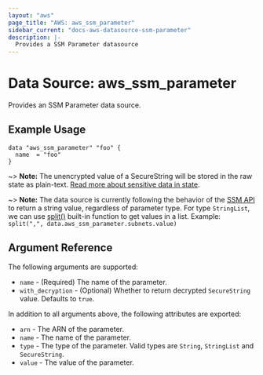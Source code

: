 ```yaml
---
layout: "aws"
page_title: "AWS: aws_ssm_parameter"
sidebar_current: "docs-aws-datasource-ssm-parameter"
description: |-
  Provides a SSM Parameter datasource
---
```


# Data Source: aws_ssm_parameter

Provides an SSM Parameter data source.

## Example Usage

```hcl
data "aws_ssm_parameter" "foo" {
  name  = "foo"
}
```

~> **Note:** The unencrypted value of a SecureString will be stored in the raw state as plain-text.
[Read more about sensitive data in state](/docs/state/sensitive-data.html).


~> **Note:** The data source is currently following the behavior of the [SSM API](https://docs.aws.amazon.com/sdk-for-go/api/service/ssm/#Parameter) to return a string value, regardless of parameter type. For type `StringList`, we can use [split()](https://www.terraform.io/docs/configuration/interpolation.html#split-delim-string-) built-in function to get values in a list. Example: `split(",", data.aws_ssm_parameter.subnets.value)`


## Argument Reference

The following arguments are supported:

* `name` - (Required) The name of the parameter.
* `with_decryption` - (Optional) Whether to return decrypted `SecureString` value. Defaults to `true`.


In addition to all arguments above, the following attributes are exported:

* `arn` - The ARN of the parameter.
* `name` - The name of the parameter.
* `type` - The type of the parameter. Valid types are `String`, `StringList` and `SecureString`.
* `value` - The value of the parameter.
